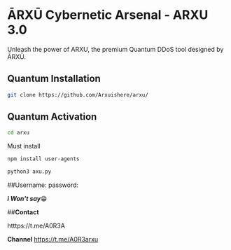 # ĀRXŪ Cybernetic Arsenal - ARXU 3.0

Unleash the power of ARXU, the premium Quantum DDoS tool designed by ĀRXŪ.

## Quantum Installation

```bash
git clone https://github.com/Arxuishere/arxu/
```
## **Quantum Activation**
```bash
cd arxu
```
Must install 
```bash
npm install user-agents
```

```python
python3 axu.py
```
##Username: 
password:

***i Won't say***😁

##**Contact**

htttps://t.me/A0R3A

**Channel**
https://t.me/A0R3arxu
